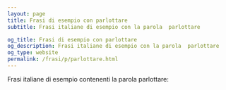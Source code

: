 ```yaml
---
layout: page
title: Frasi di esempio con parlottare 
subtitle: Frasi italiane di esempio con la parola  parlottare

og_title: Frasi di esempio con parlottare 
og_description: Frasi italiane di esempio con la parola  parlottare
og_type: website
permalink: /frasi/p/parlottare.html
---
```


Frasi italiane di esempio contenenti la parola parlottare:



